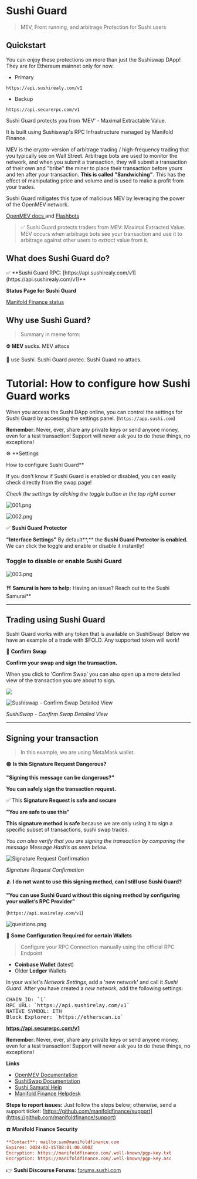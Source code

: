 # Sushi Guard

> MEV, Front running, and arbitrage Protection for Sushi users


## Quickstart

You can enjoy these protections on more than just the Sushiswap DApp! They are for Ethereum mainnet only for now.

- Primary
```
https://api.sushirealy.com/v1
```

- Backup
```
https://api.securerpc.com/v1
```


Sushi Guard protects you from ‘MEV’ - Maximal Extractable Value.

It is built using Sushiswap's RPC Infrastructure managed by Manifold Finance. 

MEV is the crypto-version of arbitrage trading / high-frequency trading that you typically see on Wall Street. Arbitrage bots are used to monitor the network, and when you submit a transaction, they will submit a transaction of their own and "bribe" the miner to place their transaction before yours and ten after your transaction. **This is called "Sandwiching"**. This has the effect of manipulating price and volume and is used to make a profit from your trades.

Sushi Guard mitigates this type of malicious MEV by leveraging the power of the OpenMEV network.

[OpenMEV docs ](https://kb.manifoldfinance.org) and [Flashbots](https://docs.flashbots.net)

> ✅ Sushi Guard protects traders from MEV: Maximal Extracted Value. MEV occurs when arbitrage bots see your transaction and use it to arbitrage against other users to _extract_ value from it.

## What does Sushi Guard do?

<aside>
✅  **Sushi Guard RPC: [https://api.sushirealy.com/v1](https://api.sushirealy.com/v1)**

**Status Page for Sushi Guard**

[Manifold Finance status](https://status.manifoldfinance.com/)

</aside>

## Why use Sushi Guard?

<aside>

> Summary in meme form:

⛔ **MEV** sucks. MEV attacs

🍣 use Sushi. Sushi Guard protec. Sushi Guard no attacs.

</aside>

# Tutorial: How to configure how Sushi Guard works

When you access the Sushi DApp online, you can control the settings for Sushi Guard by accessing the settings panel. (`https://app.sushi.com`)

**Remember**: Never, ever, share any private keys or send anyone money, even for a test transaction! Support will never ask you to do these things, no exceptions!

<aside>
⚙ **Settings

How to configure Sushi Guard\*\*

If you don't know if Sushi Guard is enabled or disabled, you can easily check directly from the swap page!

_Check the settings by clicking the toggle button in the top right corner_

</aside>

![001.png](/img/tutimg/sushiguard/001.png)

![002.png](/img/tutimg/sushiguard/002.png)

<aside>

✅ **Sushi Guard Protector**

**"Interface Settings"** By default**,** the **Sushi Guard Protector is enabled.** We can click the toggle and enable or disable it instantly!

</aside>

### Toggle to disable or enable Sushi Guard

![003.png](/img/tutimg/sushiguard/003.png)

<aside>

⛩️ **Samurai is here to help:** Having an issue? Reach out to the Sushi Samurai\*\*

</aside>

---

## Trading using Sushi Guard

Sushi Guard works with any token that is available on SushiSwap! Below we have an example of a trade with $FOLD. Any supported token will work!

<aside>

🔑 **Confirm Swap**

**Confirm your swap and sign the transaction.**

When you click to ‘Confirm Swap’ you can also open up a more detailed view of the transaction you are about to sign.

</aside>

![](/img/tutimg/sushiguard/swap.png)

![Sushiswap - Confirm Swap Detailed View](/img/tutimg/sushiguard/004.png)

_SushiSwap - Confirm Swap Detailed View_

---

## Signing your transaction

> In this example, we are using MetaMask wallet.

<aside>

🟠 **Is this Signature Request Dangerous?**

**"Signing this message can be dangerous?"**

**You can safely sign the transaction request.**

</aside>

<aside>

✅ This **Signature Request is safe and secure**

**"You are safe to use this"**

**This signature method is safe** because we are only using it to sign a specific subset of transactions, sushi swap trades.

_You can also verify that you are signing the transaction by comparing the message Message Hash’s as seen below._

</aside>

![Signature Request Confirmation](/img/tutimg/sushiguard/005.png)

_Signature Request Confirmation_

<aside>

🫂 **I do not want to use this signing method, can I still use Sushi Guard?**

**"You can use Sushi Guard without this signing method by configuring your wallet’s RPC Provider"**

(`https://api.susirelay.com/v1`)

</aside>

![questions.png](/img/tutimg/sushiguard/questions.png)

<aside>

🚧 **Some Configuration Required for certain Wallets**

> Configure your RPC Connection manually using the official RPC Endpoint

-   **Coinbase Wallet** (latest)
-   Older **Ledger** Wallets

In your wallet's _Network Settings_, add a 'new network' and call it _Sushi Guard_. After you have created a _new network_, add the following settings:

<pre>
CHAIN_ID: `1`
RPC_URL: `https://api.sushirelay.com/v1`
NATIVE SYMBOL: ETH
Block Explorer: `https://etherscan.io`
</pre>

**https://api.securerpc.com/v1**

**Remember**: Never, ever, share any private keys or send anyone money, even for a test transaction! Support will never ask you to do these things, no exceptions!

</aside>

**Links**

-   [OpenMEV Documentation](https://docs.openmev.org)
-   [SushiSwap Documentation](https://github.com/sushiswap/sushi-docs)
-   [Sushi Samurai Help](https://toshokan.samurais.io/)
-   [Manifold Finance Helpdesk](https://github.com/manifoldfinance/support)

**Steps to report issues:** Just follow the steps below; otherwise, send a support ticket: [https://github.com/manifoldfinance/support](https://github.com/manifoldfinance/support)

<aside>

☎️ **Manifold Finance Security**

</aside>

```ini
**Contact**: mailto:sam@manifoldfinance.com
Expires: 2024-02-15T08:01:00.000Z
Encryption: https://manifoldfinance.com/.well-known/pgp-key.txt
Encryption: https://manifoldfinance.com/.well-known/pgp-key.asc
```

<aside>

👉 **Sushi Discourse Forums:** [forums.sushi.com](https://forums.sushi.com)

</aside>
